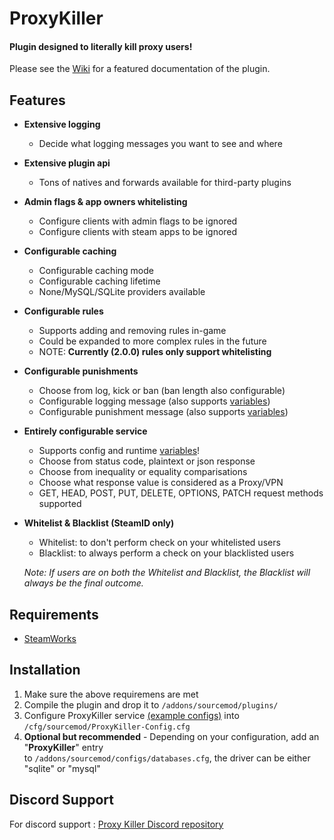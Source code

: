 # ProxyKiller
#### Plugin designed to literally kill proxy users!  
Please see the [Wiki](https://bitbucket.org/Sikarii/proxykiller/wiki) for a featured documentation of the plugin.

## **Features**
- **Extensive logging**
	 - Decide what logging messages you want to see and where
- **Extensive plugin api**
	 - Tons of natives and forwards available for third-party plugins
 - **Admin flags & app owners whitelisting**
	 - Configure clients with admin flags to be ignored
	 - Configure clients with steam apps to be ignored
 - **Configurable caching**
	 - Configurable caching mode
	 - Configurable caching lifetime
	 - None/MySQL/SQLite providers available
 - **Configurable rules**
	 - 	Supports adding and removing rules in-game
	 - Could be expanded to more complex rules in the future
	 -  NOTE: **Currently (2.0.0) rules only support whitelisting**
- **Configurable punishments**
	- Choose from log, kick or ban (ban length also configurable)
	- Configurable logging message (also supports [variables](https://bitbucket.org/Sikarii/proxykiller/wiki/Variables))
	- Configurable punishment message (also supports [variables](https://bitbucket.org/Sikarii/proxykiller/wiki/Variables))
- **Entirely configurable service**
	- Supports config and runtime [variables](https://bitbucket.org/Sikarii/proxykiller/wiki/Variables)!
	- Choose from status code, plaintext or json response
	- Choose from inequality or equality comparisations
	- Choose what response value is considered as a Proxy/VPN
	- GET, HEAD, POST, PUT, DELETE, OPTIONS, PATCH request methods supported
- **Whitelist & Blacklist (SteamID only)**
	- Whitelist: to don't perform check on your whitelisted users
	- Blacklist: to always perform a check on your blacklisted users

	*Note: If users are on both the Whitelist and Blacklist, the Blacklist will always be the final outcome.*

## **Requirements**
- [SteamWorks](https://forums.alliedmods.net/showthread.php?t=229556)

## **Installation**

 1. Make sure the above requiremens are met
 2. Compile the plugin and drop it to `/addons/sourcemod/plugins/`
 3. Configure ProxyKiller service [(example configs)](https://bitbucket.org/Sikarii/proxykiller/wiki/Config%20Examples) into `/cfg/sourcemod/ProxyKiller-Config.cfg`
 4. **Optional but recommended** - Depending on your configuration, add an "**ProxyKiller**" entry    
 to `/addons/sourcemod/configs/databases.cfg`, the driver can be either "sqlite" or "mysql"

## **Discord Support**
For discord support : [Proxy Killer Discord repository](https://github.com/srcdslab/sm-plugin-ProxyKiller-Discord)